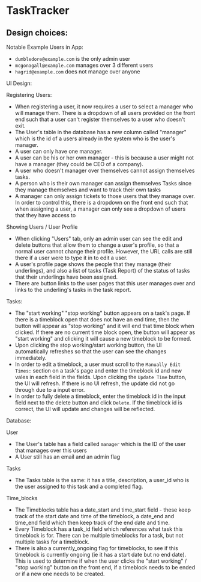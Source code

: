 # TaskTracker

## Design choices:

Notable Example Users in App:
  * `dumbledore@example.com` is the only admin user
  * `mcgonagall@example.com` manages over 3 different users
  * `hagrid@example.com` does not manage over anyone

UI Design:

Registering Users:
  * When registering a user, it now requires a user to select a manager who will manage them. There is a dropdown of all users provided on the front end such that a user can't register themselves to a user who doesn't exit.
  * The User's table in the database has a new column called "manager" which is the id of a users already in the system who is the user's manager.
  * A user can only have one manager.
  * A user can be his or her own manager - this is because a user might not have a manager (they could be CEO of a company).
  * A user who doesn't manager over themselves cannot assign themselves tasks.
  * A person who is their own manager can assign themselves Tasks since they manage themselves and want to track their own tasks
  * A manager can only assign tickets to those users that they manage over. In order to control this, there is a dropdown on the front end such that when assigning a user, a manager can only see a dropdown of users that they have access to

Showing Users / User Profile
  * When clicking "Users" tab, only an admin user can see the edit and delete buttons that allow them to change a user's profile, so that a normal user cannot change their profile. However, the URL calls are still there if a user were to type it in to edit a user.
  * A user's profile page shows the people that they manage (their underlings), and also a list of tasks (Task Report) of the status of tasks that their underlings have been assigned.
  * There are button links to the user pages that this user manages over and links to the underling's tasks in the task report.

Tasks:
  * The "start working" "stop working" button appears on a task's page. If there is a timeblock open that does not have an end time, then the button will appear as "stop working" and it will end that time block when clicked. If there are no current time block open, the button will appear as "start working" and clicking it will cause a new timeblock to be formed.
  * Upon clicking the stop working/start working button, the UI automatically refreshes so that the user can see the changes immediately.
  * In order to edit a timeblock, a user must scroll to the `Manually Edit Times:` section on a task's page and enter the timeblock id and new vales in each field in the fields. Upon clicking the `Update Time` button, the UI will refresh. If there is no UI refresh, the update did not go through due to a input error.
  * In order to fully delete a timeblock, enter the timeblock id in the input field next to the delete button and click `Delete`. If the timeblock id is correct, the UI will update and changes will be reflected.

Database:

User
  * The User's table has a field called `manager` which is the ID of the user that manages over this users
  * A User still has an email and an admin flag

Tasks
  * The Tasks table is the same: it has a title, description, a user_id who is the user assigned to this task and a completed flag.

Time_blocks
  * The Timeblocks table has a date_start and time_start field - these keep track of the start date and time of the timeblock, a date_end and time_end field which then keep track of the end date and time.
  * Every Timeblock has a task_id field which references what task this timeblock is for. There can be multiple timeblocks for a task, but not multiple tasks for a timeblock.
  * There is also a currently_ongoing flag for timeblocks, to see if this timeblock is currently ongoing (ie it has a start date but no end date). This is used to determine if when the user clicks the "start working" / "stop working" button on the front end, if a timeblock needs to be ended or if a new one needs to be created.



#

